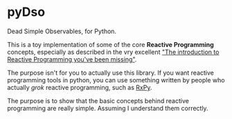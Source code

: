 # pyDso

Dead Simple Observables, for Python.

This is a toy implementation of some of the core **Reactive Programming** concepts,
especially as described in the vry excellent
["The introduction to Reactive Programming you've been missing"](https://gist.github.com/staltz/868e7e9bc2a7b8c1f754).

The purpose isn't for you to actually use this library. If you want reactive programming tools in
python, you can use something written by people who actually _grok_ reactive programming, such
as [RxPy](https://github.com/ReactiveX/RxPY).

The purpose is to show that the basic concepts behind reactive programming are really simple.
Assuming I understand them correctly.

